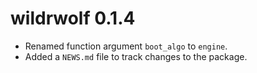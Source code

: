 # wildrwolf 0.1.4

* Renamed function argument `boot_algo` to `engine`.
* Added a `NEWS.md` file to track changes to the package.
